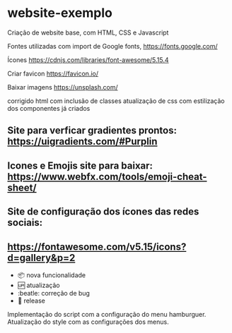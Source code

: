 # website-exemplo

Criação de website base, com HTML, CSS e Javascript

Fontes utilizadas com import de Google fonts, https://fonts.google.com/

Ícones https://cdnjs.com/libraries/font-awesome/5.15.4

Criar favicon https://favicon.io/

Baixar imagens https://unsplash.com/

corrigido html com inclusão de classes
atualização de css com estilização dos componentes já criados

## Site para verficar gradientes prontos: https://uigradients.com/#Purplin

## Icones e Emojis site para baixar: https://www.webfx.com/tools/emoji-cheat-sheet/

## Site de configuração dos ícones das redes sociais:

## https://fontawesome.com/v5.15/icons?d=gallery&p=2

- :package: nova funcionalidade
- :up: atualização
- :beatle: correção de bug
- :checkered_flag: release

Implementação do script com a configuração do menu hamburguer.
Atualização do style com as configurações dos menus.
